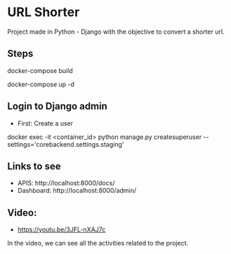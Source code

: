 # URL Shorter

Project made in Python - Django with the objective to convert a shorter url.


## Steps 

docker-compose build

docker-compose up -d


## Login to Django admin

- First: Create a user

docker exec -it <container_id> python manage.py createsuperuser --settings='corebackend.settings.staging'

## Links to see

- APIS: http://localhost:8000/docs/
- Dashboard: http://localhost:8000/admin/

## Video:

- https://youtu.be/3JFL-nXAJ7c

In the video, we can see all the activities related to the project.
